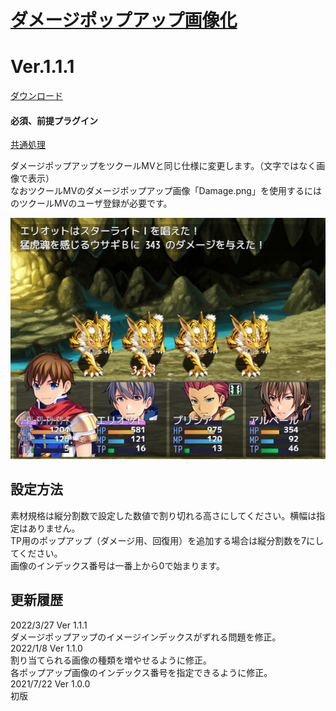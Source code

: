 # [ダメージポップアップ画像化](https://raw.githubusercontent.com/nuun888/MZ/master/NUUN_DamagePopUpImg.js)
# Ver.1.1.1
[ダウンロード](https://raw.githubusercontent.com/nuun888/MZ/master/NUUN_DamagePopUpImg.js)
#### 必須、前提プラグイン
[共通処理](https://github.com/nuun888/MZ/blob/master/README/Base.md)  

ダメージポップアップをツクールMVと同じ仕様に変更します。（文字ではなく画像で表示）  
なおツクールMVのダメージポップアップ画像「Damage.png」を使用するにはのツクールMVのユーザ登録が必要です。  

![画像](img/DamagePopUpImg1.png)  

## 設定方法
素材規格は縦分割数で設定した数値で割り切れる高さにしてください。横幅は指定はありません。    
TP用のポップアップ（ダメージ用、回復用）を追加する場合は縦分割数を7にしてください。  
画像のインデックス番号は一番上から0で始まります。  

## 更新履歴
2022/3/27 Ver 1.1.1  
ダメージポップアップのイメージインデックスがずれる問題を修正。  
2022/1/8 Ver 1.1.0  
割り当てられる画像の種類を増やせるように修正。  
各ポップアップ画像のインデックス番号を指定できるように修正。  
2021/7/22 Ver 1.0.0   
初版  
